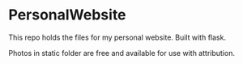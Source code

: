 # PersonalWebsite
This repo holds the files for my personal website. Built with flask.

Photos in static folder are free and available for use with attribution.
